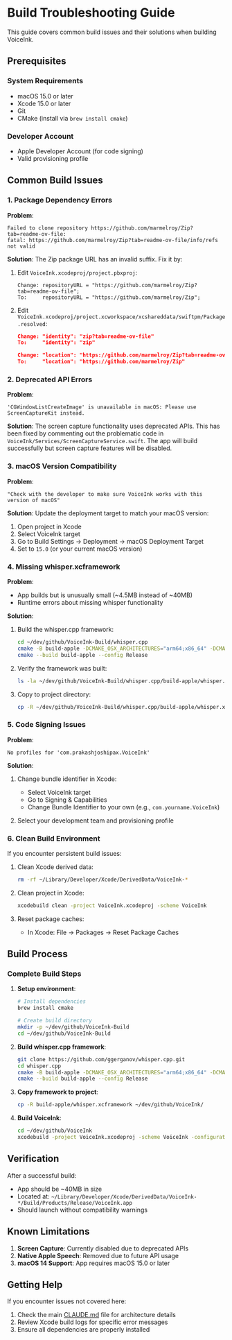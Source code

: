 # Build Troubleshooting Guide

This guide covers common build issues and their solutions when building VoiceInk.

## Prerequisites

### System Requirements
- macOS 15.0 or later
- Xcode 15.0 or later
- Git
- CMake (install via `brew install cmake`)

### Developer Account
- Apple Developer Account (for code signing)
- Valid provisioning profile

## Common Build Issues

### 1. Package Dependency Errors

**Problem**: 
```
Failed to clone repository https://github.com/marmelroy/Zip?tab=readme-ov-file:
fatal: https://github.com/marmelroy/Zip?tab=readme-ov-file/info/refs not valid
```

**Solution**:
The Zip package URL has an invalid suffix. Fix it by:

1. Edit `VoiceInk.xcodeproj/project.pbxproj`:
   ```
   Change: repositoryURL = "https://github.com/marmelroy/Zip?tab=readme-ov-file";
   To:     repositoryURL = "https://github.com/marmelroy/Zip";
   ```

2. Edit `VoiceInk.xcodeproj/project.xcworkspace/xcshareddata/swiftpm/Package.resolved`:
   ```json
   Change: "identity": "zip?tab=readme-ov-file"
   To:     "identity": "zip"
   
   Change: "location": "https://github.com/marmelroy/Zip?tab=readme-ov-file"
   To:     "location": "https://github.com/marmelroy/Zip"
   ```

### 2. Deprecated API Errors

**Problem**:
```
'CGWindowListCreateImage' is unavailable in macOS: Please use ScreenCaptureKit instead.
```

**Solution**:
The screen capture functionality uses deprecated APIs. This has been fixed by commenting out the problematic code in `VoiceInk/Services/ScreenCaptureService.swift`. The app will build successfully but screen capture features will be disabled.

### 3. macOS Version Compatibility

**Problem**:
```
"Check with the developer to make sure VoiceInk works with this version of macOS"
```

**Solution**:
Update the deployment target to match your macOS version:

1. Open project in Xcode
2. Select VoiceInk target
3. Go to Build Settings → Deployment → macOS Deployment Target
4. Set to `15.0` (or your current macOS version)

### 4. Missing whisper.xcframework

**Problem**:
- App builds but is unusually small (~4.5MB instead of ~40MB)
- Runtime errors about missing whisper functionality

**Solution**:
1. Build the whisper.cpp framework:
   ```bash
   cd ~/dev/github/VoiceInk-Build/whisper.cpp
   cmake -B build-apple -DCMAKE_OSX_ARCHITECTURES="arm64;x86_64" -DCMAKE_OSX_DEPLOYMENT_TARGET=15.0 -DCMAKE_BUILD_TYPE=Release -DWHISPER_BUILD_FRAMEWORKS=ON
   cmake --build build-apple --config Release
   ```

2. Verify the framework was built:
   ```bash
   ls -la ~/dev/github/VoiceInk-Build/whisper.cpp/build-apple/whisper.xcframework
   ```

3. Copy to project directory:
   ```bash
   cp -R ~/dev/github/VoiceInk-Build/whisper.cpp/build-apple/whisper.xcframework ~/dev/github/VoiceInk/
   ```

### 5. Code Signing Issues

**Problem**:
```
No profiles for 'com.prakashjoshipax.VoiceInk'
```

**Solution**:
1. Change bundle identifier in Xcode:
   - Select VoiceInk target
   - Go to Signing & Capabilities
   - Change Bundle Identifier to your own (e.g., `com.yourname.VoiceInk`)

2. Select your development team and provisioning profile

### 6. Clean Build Environment

If you encounter persistent build issues:

1. Clean Xcode derived data:
   ```bash
   rm -rf ~/Library/Developer/Xcode/DerivedData/VoiceInk-*
   ```

2. Clean project in Xcode:
   ```bash
   xcodebuild clean -project VoiceInk.xcodeproj -scheme VoiceInk
   ```

3. Reset package caches:
   - In Xcode: File → Packages → Reset Package Caches

## Build Process

### Complete Build Steps

1. **Setup environment**:
   ```bash
   # Install dependencies
   brew install cmake
   
   # Create build directory
   mkdir -p ~/dev/github/VoiceInk-Build
   cd ~/dev/github/VoiceInk-Build
   ```

2. **Build whisper.cpp framework**:
   ```bash
   git clone https://github.com/ggerganov/whisper.cpp.git
   cd whisper.cpp
   cmake -B build-apple -DCMAKE_OSX_ARCHITECTURES="arm64;x86_64" -DCMAKE_OSX_DEPLOYMENT_TARGET=15.0 -DCMAKE_BUILD_TYPE=Release -DWHISPER_BUILD_FRAMEWORKS=ON
   cmake --build build-apple --config Release
   ```

3. **Copy framework to project**:
   ```bash
   cp -R build-apple/whisper.xcframework ~/dev/github/VoiceInk/
   ```

4. **Build VoiceInk**:
   ```bash
   cd ~/dev/github/VoiceInk
   xcodebuild -project VoiceInk.xcodeproj -scheme VoiceInk -configuration Release
   ```

## Verification

After a successful build:
- App should be ~40MB in size
- Located at: `~/Library/Developer/Xcode/DerivedData/VoiceInk-*/Build/Products/Release/VoiceInk.app`
- Should launch without compatibility warnings

## Known Limitations

1. **Screen Capture**: Currently disabled due to deprecated APIs
2. **Native Apple Speech**: Removed due to future API usage
3. **macOS 14 Support**: App requires macOS 15.0 or later

## Getting Help

If you encounter issues not covered here:
1. Check the main [CLAUDE.md](CLAUDE.md) file for architecture details
2. Review Xcode build logs for specific error messages
3. Ensure all dependencies are properly installed